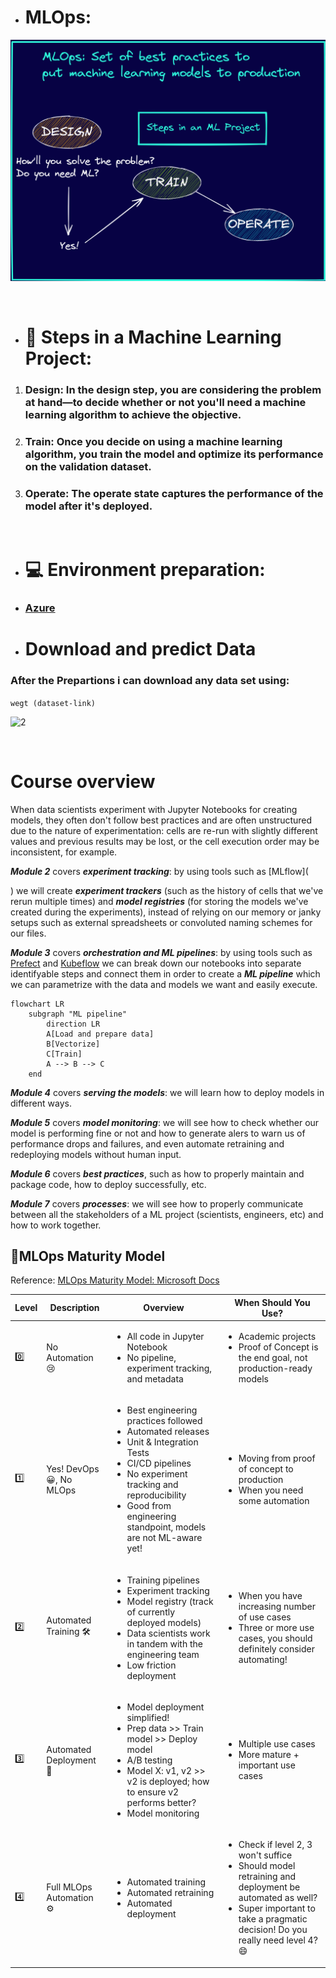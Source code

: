 - # **MLOps:** 
![1](images/1.png)

<br/>

-  # 🎯 Steps in a Machine Learning Project:
1. ### **Design:** In the design step, you are considering the problem at hand—to decide whether or not you'll need a machine learning algorithm to achieve the objective.
2. ### **Train**: Once you decide on using a machine learning algorithm, you train the model and optimize its performance on the validation dataset.
3. ### **Operate**: The operate state captures the performance of the model after it's deployed.

<br />

- # 💻 Environment preparation:
- ### [Azure](https://github.com/ahmadSoliman94/mlops/tree/main/1-intro/Azure)

- # Download and predict Data
### After the Prepartions i can download any data set using:
```wegt (dataset-link)```

![2](images/2.png)

<br />

# Course overview



When data scientists experiment with Jupyter Notebooks for creating models, they often don't follow best practices and are often unstructured due to the nature of experimentation: cells are re-run with slightly different values and previous results may be lost, or the cell execution order may be inconsistent, for example.

***Module 2*** covers ***experiment tracking***: by using tools such as [MLflow](
   







   
) we will create ***experiment trackers*** (such as the history of cells that we've rerun multiple times) and ***model registries*** (for storing the models we've created during the experiments), instead of relying on our memory or janky setups such as external spreadsheets or convoluted naming schemes for our files.

***Module 3*** covers ***orchestration and ML pipelines***: by using tools such as [Prefect](https://www.prefect.io/) and [Kubeflow](https://www.kubeflow.org/) we can break down our notebooks into separate identifyable steps and connect them in order to create a ***ML pipeline*** which we can parametrize with the data and models we want and easily execute.

```mermaid
flowchart LR
    subgraph "ML pipeline"
        direction LR
        A[Load and prepare data]
        B[Vectorize]
        C[Train]
        A --> B --> C
    end
```

***Module 4*** covers ***serving the models***: we will learn how to deploy models in different ways.

***Module 5*** covers ***model monitoring***: we will see how to check whether our model is performing fine or not and how to generate alers to warn us of performance drops and failures, and even automate retraining and redeploying models without human input.

***Module 6*** covers ***best practices***, such as how to properly maintain and package code, how to deploy successfully, etc.

***Module 7*** covers ***processes***: we will see how to properly communicate between all the stakeholders of a ML project (scientists, engineers, etc) and how to work together.


## 📑MLOps Maturity Model

Reference: [MLOps Maturity Model: Microsoft Docs](https://docs.microsoft.com/en-us/azure/architecture/example-scenario/mlops/mlops-maturity-model)

|Level|Description|Overview|When Should You Use?|
|---|---|---|---|
|0️⃣|No Automation 😢|<ul><li>All code in Jupyter Notebook</li><li>No pipeline, experiment tracking, and metadata</li> </ul>|<ul><li>Academic projects</li><li>Proof of Concept is the end goal, not production-ready models</li></ul>|
|1️⃣|Yes! DevOps😀, No MLOps|<ul><li>Best engineering practices followed</li><li>Automated releases</li><li>Unit \& Integration Tests</li><li>CI/CD pipelines</li><li>No experiment tracking and reproducibility</li><li>Good from engineering standpoint, models are not ML-aware yet!</li></ul>|<ul><li>Moving from proof of concept to production</li><li>When you need some automation</li><ul>|
|2️⃣|Automated Training 🛠|<ul><li>Training pipelines</li><li>Experiment tracking</li><li>Model registry (track of currently deployed models)</li><li>Data scientists work in tandem with the engineering team</li><li>Low friction deployment</li></ul>|<ul><li>When you have increasing number of use cases</li><li>Three or more use cases, you should definitely consider automating!</li><ul>|
|3️⃣|Automated Deployment 💬|<ul><li>Model deployment simplified!</li><li>Prep data >> Train model >> Deploy model</li><li>A/B testing</li><li>Model X: v1, v2 >> v2 is deployed; how to ensure v2 performs better?</li><li>Model monitoring</li></ul>|<ul><li>Multiple use cases</li><li>More mature + important use cases</li><ul>|
|4️⃣|Full MLOps Automation ⚙ |<ul><li>Automated training</li><li>Automated retraining</li><li>Automated deployment</li></ul>|<ul><li>Check if level 2, 3 won't suffice</li><li>Should model retraining and deployment be automated as well?</li><li>Super important to take a pragmatic decision! Do you really need level 4?😄</li><ul>|

